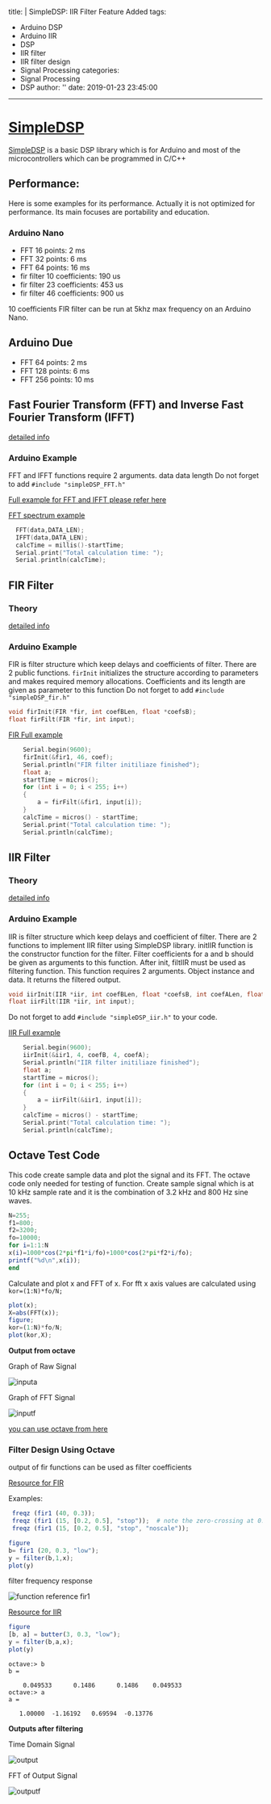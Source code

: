 title: |
  SimpleDSP: IIR Filter Feature Added
tags:
  - Arduino DSP
  - Arduino IIR
  - DSP
  - IIR filter
  - IIR filter design
  - Signal Processing
categories:
  - Signal Processing
  - DSP
author: ''
date: 2019-01-23 23:45:00
---

# [SimpleDSP](https://github.com/mozanunal/SimpleDSP)
[SimpleDSP](https://github.com/mozanunal/SimpleDSP) is a basic DSP library which is for Arduino and most of the microcontrollers which can be programmed in C/C++

## Performance:
 Here is some examples for its performance. Actually it is not optimized for performance. Its main focuses are portability and education.
 
### Arduino Nano
* FFT 16 points: 2 ms
* FFT 32 points: 6 ms
* FFT 64 points: 16 ms
* fir filter 10 coefficients: 190 us
* fir filter 23 coefficients: 453 us
* fir filter 46 coefficients: 900 us

10 coefficients FIR filter can be run at 5khz max frequency on an Arduino Nano.

## Arduino Due
* FFT 64 points: 2 ms
* FFT 128 points: 6 ms
* FFT 256 points: 10 ms


## Fast Fourier Transform (FFT) and Inverse Fast Fourier Transform (IFFT)

[detailed info](https://en.m.wikipedia.org/wiki/Fast_Fourier_transform)

### Arduino Example

FFT and IFFT functions require 2 arguments.
data 
data length
Do not forget to add `#include "simpleDSP_FFT.h"`

[Full example for FFT and IFFT please refer here](/examples/fft_ifft/fft_ifft.ino)

[FFT spectrum example](/examples/fft_spectrum/fft_spectrum.ino)

```cpp
  FFT(data,DATA_LEN);
  IFFT(data,DATA_LEN);
  calcTime = millis()-startTime;
  Serial.print("Total calculation time: ");
  Serial.println(calcTime);
```

## FIR Filter

### Theory

[detailed info](https://en.wikipedia.org/wiki/Finite_impulse_response)

### Arduino Example

FIR is filter structure which keep delays and coefficients of filter. There are 2 public functions. `firInit` initializes the structure according to parameters and makes required memory allocations. Coefficients and its length are given as parameter to this function
Do not forget to add `#include "simpleDSP_fir.h"`
```cpp
void firInit(FIR *fir, int coefBLen, float *coefsB);
float firFilt(FIR *fir, int input);
```
[FIR Full example](/examples/fir/fir.ino)
```cpp
    Serial.begin(9600);
    firInit(&fir1, 46, coef);
    Serial.println("FIR filter initiliaze finished");
    float a;
    startTime = micros();
    for (int i = 0; i < 255; i++)
    {
        a = firFilt(&fir1, input[i]);
    }
    calcTime = micros() - startTime;
    Serial.print("Total calculation time: ");
    Serial.println(calcTime);
```

## IIR Filter

### Theory

[detailed info](https://en.wikipedia.org/wiki/Infinite_impulse_response)

### Arduino Example

IIR is filter structure which keep delays and coefficient of filter. There are 2 functions to implement IIR filter using SimpleDSP library. initIIR function is the constructor function for the filter. Filter coefficients for a and b should be given as arguments to this function. After init, filtIIR must be used as filtering function. This function requires 2 arguments. Object instance and data. It returns the filtered output. 

```cpp
void iirInit(IIR *iir, int coefBLen, float *coefsB, int coefALen, float *coefsA);
float iirFilt(IIR *iir, int input);
```
Do not forget to add `#include "simpleDSP_iir.h"` to your code.

[IIR Full example](/examples/iir/iir.ino)

```cpp
    Serial.begin(9600);
    iirInit(&iir1, 4, coefB, 4, coefA);
    Serial.println("IIR filter initiliaze finished");
    float a;
    startTime = micros();
    for (int i = 0; i < 255; i++)
    {
        a = iirFilt(&iir1, input[i]);
    }
    calcTime = micros() - startTime;
    Serial.print("Total calculation time: ");
    Serial.println(calcTime);
```



## Octave Test Code

This code create sample data and plot the signal and its FFT. The octave code only needed for testing of function.
Create sample signal which is at 10 kHz sample rate and it is the combination of 3.2 kHz and 800 Hz sine waves.

```octave
N=255;
f1=800;
f2=3200;
fo=10000;
for i=1:1:N
x(i)=1000*cos(2*pi*f1*i/fo)+1000*cos(2*pi*f2*i/fo);
printf("%d\n",x(i));
end
```


Calculate and plot x and FFT of x. For fft x axis values are calculated using `kor=(1:N)*fo/N;`
```octave
plot(x);
X=abs(FFT(x));
figure;
kor=(1:N)*fo/N;
plot(kor,X);
```

**Output from octave**

Graph of Raw Signal

![inputa](https://cloud.githubusercontent.com/assets/13440502/22374756/305a1d4e-e4b0-11e6-821a-9213b4f8a136.png)

Graph of FFT Signal

![inputf](https://cloud.githubusercontent.com/assets/13440502/22374762/3abf9eee-e4b0-11e6-8e26-c0758e6c13a3.png)

[you can use octave from here](octave-online.net)

### Filter Design Using Octave

output of fir functions can be used as filter coefficients

[Resource for FIR](https://octave.sourceforge.io/signal/function/fir1.html)

Examples:

```octave
 freqz (fir1 (40, 0.3));
 freqz (fir1 (15, [0.2, 0.5], "stop"));  # note the zero-crossing at 0.1
 freqz (fir1 (15, [0.2, 0.5], "stop", "noscale"));
```

```octave
figure
b= fir1 (20, 0.3, "low");
y = filter(b,1,x);
plot(y)

```

filter frequency response

![function reference fir1](https://cloud.githubusercontent.com/assets/13440502/22388029/20f5a6fc-e4e7-11e6-99ed-885fe116be1d.png)

[Resource for IIR](https://octave.sourceforge.io/signal/function/butter.html)



```octave
figure
[b, a] = butter(3, 0.3, "low");
y = filter(b,a,x);
plot(y)
```

```shell
octave:> b
b =

    0.049533      0.1486      0.1486    0.049533
octave:> a
a =

   1.00000  -1.16192   0.69594  -0.13776

```


**Outputs after filtering**


Time Domain Signal 

![output](https://cloud.githubusercontent.com/assets/13440502/22374514/24a63a88-e4af-11e6-8bd8-b7fa703bd459.png)

FFT of Output Signal

![outputf](https://cloud.githubusercontent.com/assets/13440502/22374645/b0cbd266-e4af-11e6-9266-32aafec12986.png)



